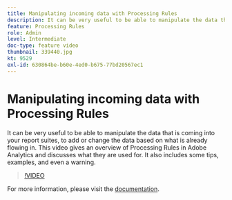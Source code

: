 ```yaml
---
title: Manipulating incoming data with Processing Rules
description: It can be very useful to be able to manipulate the data that is coming into your report suites, to add or change the data based on what is already flowing in. This video gives an overview of Processing Rules in Adobe Analytics and discusses what they are used for. It also includes some tips, examples, and even a warning.
feature: Processing Rules
role: Admin
level: Intermediate
doc-type: feature video
thumbnail: 339440.jpg
kt: 9529
exl-id: 630864be-b60e-4ed0-b675-77bd20567ec1
---
```

# Manipulating incoming data with Processing Rules

It can be very useful to be able to manipulate the data that is coming into your report suites, to add or change the data based on what is already flowing in. This video gives an overview of Processing Rules in Adobe Analytics and discusses what they are used for. It also includes some tips, examples, and even a warning.

>[!VIDEO](https://video.tv.adobe.com/v/339440/?quality=12&learn=on)

For more information, please visit the [documentation](https://experienceleague.adobe.com/docs/analytics/admin/admin-tools/processing-rules/processing-rules.html?lang=en).
